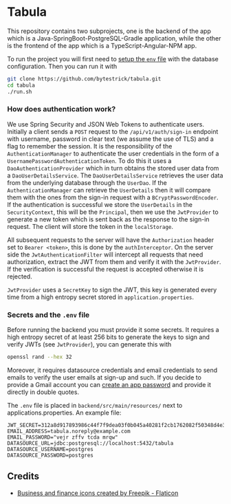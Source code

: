 # Tabula

This repository contains two subprojects, one is the backend of the app which is a Java-SpringBoot-PostgreSQL-Gradle
application, while the other is the frontend of the app which is a TypeScript-Angular-NPM app.

To run the project you will first need to [setup the `env` file](#secrets-and-the-env-file) with the database configuration. Then you can run it with

```sh
git clone https://github.com/bytestrick/tabula.git
cd tabula
./run.sh
```

### How does authentication work?

We use Spring Security and JSON Web Tokens to authenticate users. Initially a client sends a `POST` request to the
`/api/v1/auth/sign-in` endpoint with username, password in clear text (we assume the use of TLS) and a flag to remember
the session. It is the responsibility of the `AuthenticationManager` to authenticate the user credentials in the form of
a `UsernamePasswordAuthenticationToken`. To do this it uses a `DaoAuthenticationProvider` which in turn obtains the
stored user data from a `DaoUserDetailsService`. The `DaoUserDetailsService` retrieves the user data from the underlying
database through the `UserDao`. If the `AuthenticationManager` can retrieve the `UserDetails` then it will compare them
with the ones from the sign-in request with a `BCryptPasswordEncoder`. If the authentication is successful we store the
`UserDetails` in the `SecurityContext`, this will be the `Principal`, then we use the `JwtProvider` to generate a new
token which is sent back as the response to the sign-in request. The client will store the token in the `localStorage`.

All subsequent requests to the server will have the `Authorization` header set to `Bearer <token>`, this is done by the
`authInterceptor`. On the server side the `JwtAuthenticationFilter` will intercept all requests that need authorization,
extract the JWT from them and verify it with the `JwtProvider`. If the verification is successful the request is
accepted otherwise it is rejected.

`JwtProvider` uses a `SecretKey` to sign the JWT, this key is generated every time from a high entropy secret stored in
`application.properties`.

### Secrets and the `.env` file

Before running the backend you must provide it some secrets. It requires a high entropy secret of at least 256 bits to
generate the keys to sign and verify JWTs (see `JwtProvider`), you can generate this with

```sh
openssl rand --hex 32
```

Moreover, it requires datasource credentials and email credentials to send emails to verify the user emails at sign-up
and such. If you decide to provide a Gmail account you
can [create an app password](https://myaccount.google.com/apppasswords) and provide it directly in double quotes.

The `.env` file is placed in `backend/src/main/resources/` next to applications.properties. An example file:

```dotenv
JWT_SECRET=312a8d917893986c44f7f9dea03f0b045a40281f2cb1762082f50348d4e30b50
EMAIL_ADDRESS=tabula.noreply@example.com
EMAIL_PASSWORD="vejr zffv tcda mrqw"
DATASOURCE_URL=jdbc:postgresql://localhost:5432/tabula
DATASOURCE_USERNAME=postgres
DATASOURCE_PASSWORD=postgres
```

## Credits

- <a href="https://www.flaticon.com/free-icons/business-and-finance" title="business and finance icons">Business and
  finance icons created by Freepik - Flaticon</a>
